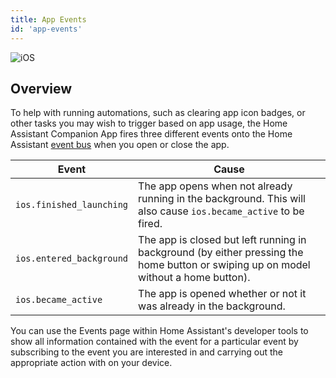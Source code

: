 ```yaml
---
title: App Events
id: 'app-events'
---
```


![iOS](/assets/apple.svg)

## Overview

To help with running automations, such as clearing app icon badges, or other tasks you may wish to trigger based on app usage, the Home Assistant Companion App fires three different events onto the Home Assistant [event bus](https://www.home-assistant.io/docs/configuration/events/) when you open or close the app.

| Event | Cause |
| ----- | ----- |
| `ios.finished_launching` | The app opens when not already running in the background. This will also cause `ios.became_active` to be fired. |
| `ios.entered_background` | The app is closed but left running in background (by either pressing the home button or swiping up on model without a home button). |
| `ios.became_active` | The app is opened whether or not it was already in the background. |

You can use the Events page within Home Assistant's developer tools to show all information contained with the event for a particular event by subscribing to the event you are interested in and carrying out the appropriate action with on your device.
